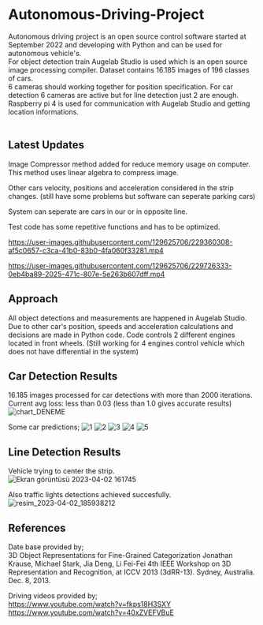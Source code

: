 # Autonomous-Driving-Project
Autonomous driving project is an open source control software started at September 2022 and developing with Python and can be used for autonomous vehicle's.<br>
For object detection train Augelab Studio is used which is an open source image processing compiler. Dataset contains 16.185 images of 196 classes of cars.<br>
6 cameras should working together for position specification. For car detection 6 cameras are active but for line detection just 2 are enough. Raspberry pi 4 is used for communication with Augelab Studio and getting location informations.<br><br>
## Latest Updates<br>
Image Compressor method added for reduce memory usage on computer. This method uses linear algebra to compress image.<br>

Other cars velocity, positions and acceleration considered in the strip changes. (still have some problems but software can seperate parking cars)<br>

System can seperate are cars in our or in opposite line.<br>

Test code has some repetitive functions and has to be optimized.




https://user-images.githubusercontent.com/129625706/229360308-af5c0657-c3ca-41b0-83b0-4fa060f33281.mp4




https://user-images.githubusercontent.com/129625706/229726333-0eb4ba89-2025-471c-807e-5e263b607dff.mp4




## Approach
All object detections and measurements are happened in Augelab Studio. Due to other car's position, speeds and acceleration calculations and decisions are made in Python code. Code controls 2 different engines located in front wheels. (Still working for 4 engines control vehicle which does not have differential in the system)


## Car Detection Results
16.185 images processed for car detections with more than 2000 iterations.<br> 
Current avg loss: less than 0.03 (less than 1.0 gives accurate results)<br> 
![chart_DENEME](https://user-images.githubusercontent.com/129625706/229354291-75f166c6-8c22-4689-8847-1fe3396c5e0e.png)<br>

Some car predictions;
![1](https://user-images.githubusercontent.com/129625706/229356596-dfc03afd-a811-4e46-acdd-c22ac58a59e6.png)
![2](https://user-images.githubusercontent.com/129625706/229356600-8704bdbe-db60-4cdc-b617-0d4626f86a2b.png)
![3](https://user-images.githubusercontent.com/129625706/229356603-6e2bdd0c-3a76-4c4a-8b60-0a8ef5de560d.png)
![4](https://user-images.githubusercontent.com/129625706/229356604-e451bcf2-273b-49f5-a7c2-d490be44f565.png)
![5](https://user-images.githubusercontent.com/129625706/229356607-ea5f8870-f6d1-432b-8029-ce2666f1ae5f.png)


## Line Detection Results
Vehicle trying to center the strip.<br> 
![Ekran görüntüsü 2023-04-02 161745](https://user-images.githubusercontent.com/129625706/229355433-aab0bbc2-2eec-4f39-bc31-86cdb6fb1261.png)<br>

Also traffic lights detections achieved succesfully.
![resim_2023-04-02_185938212](https://user-images.githubusercontent.com/129625706/229364476-4002fe8a-a403-40c1-88f3-d4b21fa2bc31.png)



## References
Date base provided by;<br>
 3D Object Representations for Fine-Grained Categorization
       Jonathan Krause, Michael Stark, Jia Deng, Li Fei-Fei
       4th IEEE Workshop on 3D Representation and Recognition, at ICCV 2013 (3dRR-13). Sydney, Australia. Dec. 8, 2013.
 
 Driving videos provided by;<br>
 https://www.youtube.com/watch?v=fkps18H3SXY <br>
 https://www.youtube.com/watch?v=40xZVEFVBuE
